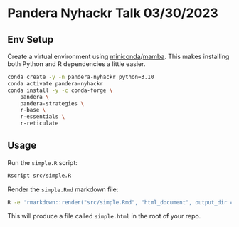 # Pandera Nyhackr Talk 03/30/2023

## Env Setup

Create a virtual environment using [miniconda](https://docs.conda.io/en/main/miniconda.html)/[mamba](https://mamba.readthedocs.io/en/latest/installation.html). This makes installing both Python and R dependencies a little easier.

```bash
conda create -y -n pandera-nyhackr python=3.10
conda activate pandera-nyhackr
conda install -y -c conda-forge \
    pandera \
    pandera-strategies \
    r-base \
    r-essentials \
    r-reticulate
```

## Usage

Run the `simple.R` script:

```bash
Rscript src/simple.R
```

Render the `simple.Rmd` markdown file:

```bash
R -e 'rmarkdown::render("src/simple.Rmd", "html_document", output_dir = ".")'
```

This will produce a file called `simple.html` in the root of your repo.
